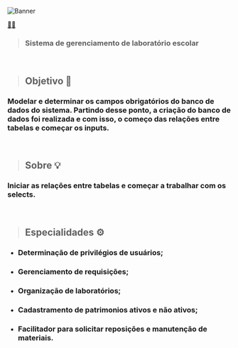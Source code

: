 ![Banner](https://user-images.githubusercontent.com/107084747/173197771-5e77522d-0a1b-43d0-b420-119eb5c9cae5.png)

<a href="https://intecembu.github.io/Laboratorio/front-end/public/index.html">🐱‍👤<a>

> ### Sistema de gerenciamento de laboratório escolar

<br>

> ## Objetivo 🎯
  ### Modelar e determinar os campos obrigatórios do banco de dados do sistema. Partindo desse ponto, a criação do banco de dados foi realizada e com isso, o começo das relações entre tabelas e começar os inputs.

<br>

> ## Sobre 💡
  ### Iniciar as relações entre tabelas e começar a trabalhar com os selects. 
  
<br>

> ## Especialidades ⚙️
  - ### Determinação de privilégios de usuários;
  - ### Gerenciamento de requisições;
  - ### Organização de laboratórios;
  - ### Cadastramento de patrimonios ativos e não ativos;
  - ### Facilitador para solicitar reposições e manutenção de materiais.
